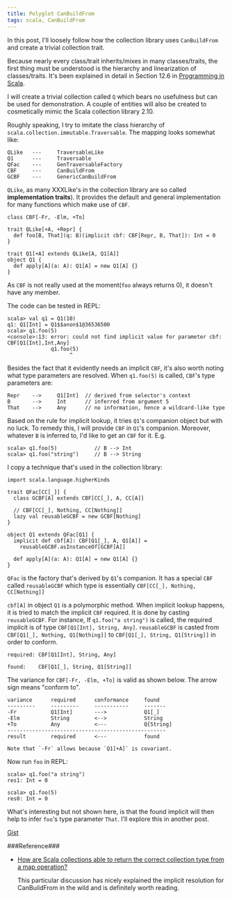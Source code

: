 ```yaml
---
title: Polyglot CanBuildFrom
tags: scala, CanBuildFrom
---
```


In this post, I'll loosely follow how the collection library uses `CanBuildFrom` 
and create a trivial collection trait.

Because nearly every class/trait inherits/mixes in many classes/traits, the
first thing must be understood is the hierarchy and linearization of
classes/traits. It's been explained in detail in Section 12.6 in [Programming in
Scala](http://www.artima.com/shop/programming_in_scala_2ed). 

I will create a trivial collection called `Q` which bears no usefulness
but can be used for demonstration. A couple of entities will also be created to
cosmetically mimic the Scala collection library 2.10.

Roughly speaking, I try to imitate the class hierarchy of
`scala.collection.immutable.Traversable`. The mapping looks somewhat like:

    QLike   ---     TraversableLike
    Q1      ---     Traversable
    QFac    ---     GenTraversableFactory
    CBF     ---     CanBuildFrom
    GCBF    ---     GenericCanBuildFrom

`QLike`, as many XXXLike's in the collection library are so called 
__implementation traits__). It provides the default and
general implementation for many functions which make use of `CBF`.

    class CBF[-Fr, -Elm, +To]

    trait QLike[+A, +Repr] {
      def foo[B, That](q: B)(implicit cbf: CBF[Repr, B, That]): Int = 0
    }

    trait Q1[+A] extends QLike[A, Q1[A]]
    object Q1 {
      def apply[A](a: A): Q1[A] = new Q1[A] {}
    }

As `CBF` is not really used at the moment(`foo` always returns 0), it doesn't have
any member.

The code can be tested in REPL:

    scala> val q1 = Q1(10)
    q1: Q1[Int] = Q1$$anon$1@36536500
    scala> q1.foo(5)
    <console>:13: error: could not find implicit value for parameter cbf: CBF[Q1[Int],Int,Any]
                  q1.foo(5)
                        ^

Besides the fact that it evidently needs an implicit `CBF`, it's also
worth noting what type parameters are resolved. When `q1.foo(5)` is called, `CBF`'s type parameters are: 

    Repr    -->     Q1[Int]  // derived from selector's context
    B       -->     Int      // inferred from argument 5
    That    -->     Any      // no information, hence a wildcard-like type 

Based on the rule for implicit lookup, it tries `Q1`'s companion object but with
no luck. To remedy this, I will provide `CBF` in `Q1`'s companion. Moreover,
whatever `B` is inferred to, I'd like to get an `CBF` for it. E.g.

    scala> q1.foo(5)            // B --> Int
    scala> q1.foo("string")     // B --> String

I copy a technique that's used in the collection library:

    import scala.language.higherKinds

    trait QFac[CC[_]] {
      class GCBF[A] extends CBF[CC[_], A, CC[A]]

      // CBF[CC[_], Nothing, CC[Nothing]]
      lazy val reusableGCBF = new GCBF[Nothing] 
    }

    object Q1 extends QFac[Q1] {
      implicit def cbf[A]: CBF[Q1[_], A, Q1[A]] =
        reusableGCBF.asInstanceOf[GCBF[A]]

      def apply[A](a: A): Q1[A] = new Q1[A] {}
    }

`QFac` is the factory that's derived by `Q1`'s companion. It has a special
`CBF` called `reusableGCBF` which type is essentially `CBF[CC[_], Nothing, CC[Nothing]]`

`cbf[A]` in object `Q1` is a polymorphic method. When implicit lookup happens, 
it is tried to match the implicit `CBF` required.
It is done by casting `reusableGCBF`. For instance, If `q1.foo("a string")` is called,
the required implicit is of type `CBF[Q1[Int], String, Any]`. `reusableGCBF` is casted from  
`CBF[Q1[_], Nothing, Q1[Nothing]]` to  `CBF[Q1[_], String, Q1[String]]` in order to
conform.

    required: CBF[Q1[Int], String, Any]

    found:    CBF[Q1[_], String, Q1[String]]
    
The variance for `CBF[-Fr, -Elm, +To]` is valid as shown below. The arrow sign means "conform to".

    variance      required      conformance     found
    ---------     ---------     -----------     -------  
    -Fr           Q1[Int]       --->            Q1[_]
    -Elm          String        <-->            String
    +To           Any           <---            Q[String]
    ---------------------------------------------------  
    result        required      <---            found

    Note that `-Fr` allows because `Q1[+A]` is covariant. 

Now run `foo` in REPL:

    scala> q1.foo("a string")
    res1: Int = 0

    scala> q1.foo(5)
    res0: Int = 0



What's interesting but not shown here, is that the found implicit will then help 
to infer `foo`'s type parameter `That`. I'll explore this in another post.


[Gist](https://gist.github.com/cfchou/5704938)


###Reference###
* [How are Scala collections able to return the correct collection type from a map operation?](http://stackoverflow.com/questions/5200505/how-are-scala-collections-able-to-return-the-correct-collection-type-from-a-map/5200633#5200633)

    This particular discussion has nicely explained the implicit resolution for
CanBuildFrom in the wild and is definitely worth reading.


